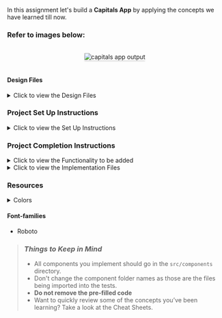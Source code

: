 In this assignment let's build a **Capitals App** by applying the concepts we have learned till now.

### Refer to images below:

<br/>
<div style="text-align: center;">
    <img src="https://res.cloudinary.com/lalitha/image/upload/v1622095523/capitals-app-output_rclkav.gif" alt="capitals app output" style="max-width:70%;box-shadow:0 2.8px 2.2px rgba(0, 0, 0, 0.12)">
</div>
<br/>

#### Design Files

<details>
<summary>Click to view the Design Files</summary>

- [Extra Small (Size < 576px) and Small (Size >= 576px)](https://res.cloudinary.com/lalitha/image/upload/v1622095530/capitals-app-sm-output_nqkr7w.png)
- [Medium (Size >= 768px), Large (Size >= 992px) and Extra Large (Size >= 1200px)](https://res.cloudinary.com/lalitha/image/upload/v1622095530/capitals-app-lg-output_lvu5nk.png)

</details>

### Project Set Up Instructions

<details>
<summary>Click to view the Set Up Instructions</summary>

- Download dependencies by running `npm install`
- Start up the app using `npm start`
</details>

### Project Completion Instructions

<details>
<summary>Click to view the Functionality to be added</summary>

#### Add Functionality

The app must have the following functionalities

- Initially, the first capital in the list should be selected and its respective country should be displayed
- When capital is selected, then the country of the capital should be displayed

- The `Capitals` component is provided with `countryAndCapitalsList`. It consists of a list of country and capital objects with the following properties in each country and capital object

  | Key         | Data Type |
  | ----------- | --------- |
  | id          | Number    |
  | capitalDisplayText  | String    |
  | country  | String    |

</details>

<details>
<summary>Click to view the Implementation Files</summary>

- Your task is to complete the implementation of
  - `src/components/Capitals/index.js`
  - `src/components/Capitals/index.css`
</details>

### Resources

<details>
<summary>Colors</summary>

#### Colors

<div style="background-color: #93c5fd; width: 150px; padding: 10px; color: white">Hex: #93c5fd</div>
<div style="background-color: #f8fafc; width: 150px; padding: 10px; color: black">Hex: #f8fafc</div>
<div style="background-color: #cbd2d9; width: 150px; padding: 10px; color: black">Hex: #cbd2d9</div>
<div style="background-color: #323f4b; width: 150px; padding: 10px; color: white">Hex: #323f4b</div>
<div style="background-color: #000000; width: 150px; padding: 10px; color: white">Hex: #000000</div>
<div style="background-color: #1e293b; width: 150px; padding: 10px; color: white">Hex: #1e293b</div>

<br/>
</details>

#### Font-families

- Roboto

> ### _Things to Keep in Mind_
>
> - All components you implement should go in the `src/components` directory.
> - Don't change the component folder names as those are the files being
>   imported into the tests.
> - **Do not remove the pre-filled code**
> - Want to quickly review some of the concepts you’ve been learning? Take a
>   look at the Cheat Sheets.
